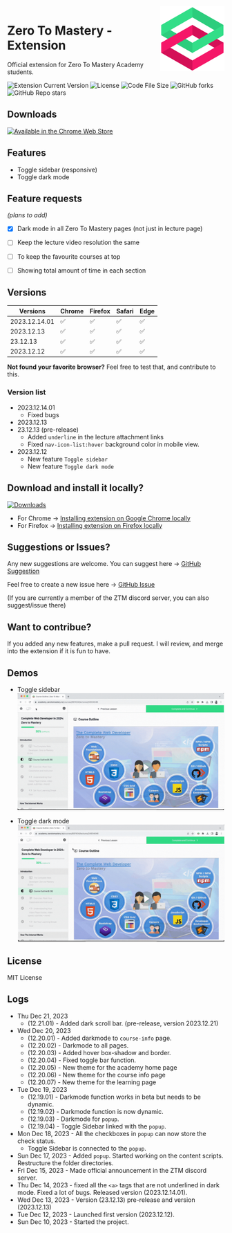 <img align="right" width="150" height="150" src="./utils/assets/ztm-logo.png">

# Zero To Mastery - Extension

Official extension for Zero To Mastery Academy students.

![Extension Current Version](https://img.shields.io/github/manifest-json/v/sithu-khant/ztm-extension)
![License](https://img.shields.io/github/license/sithu-khant/ztm-extension)
![Code File Size](https://img.shields.io/github/languages/code-size/sithu-khant/ztm-extension)
![GitHub forks](https://img.shields.io/github/forks/sithu-khant/ztm-extension)
![GitHub Repo stars](https://img.shields.io/github/stars/sithu-khant/ztm-extension)

## Downloads

<a href="https://chromewebstore.google.com/detail/zero-to-mastery/hbcijdniocfclnfmjldkhjdepijfoeim" target="_blank">
<img src="https://storage.googleapis.com/web-dev-uploads/image/WlD8wC6g8khYWPJUsQceQkhXSlv1/iNEddTyWiMfLSwFD6qGq.png" alt='Available in the Chrome Web Store'>
</a>


## Features

* Toggle sidebar (responsive)
* Toggle dark mode


## Feature requests
*(plans to add)*

* [x] Dark mode in all Zero To Mastery pages (not just in lecture page)
* [ ] Keep the lecture video resolution the same
* [ ] To keep the favourite courses at top
* [ ] Showing total amount of time in each section


## Versions

| Versions  | Chrome | Firefox | Safari | Edge |
|-----------|--------|---------|--------|------|
| 2023.12.14.01 | ✅      | ✅       | ✅   | ✅    |
| 2023.12.13 | ✅      | ✅       | ✅   | ✅    |
| 23.12.13 | ✅      | ✅       | ✅    | ✅    |
| 2023.12.12 | ✅      | ✅       | ✅    | ✅    |

**Not found your favorite browser?** Feel free to test that, and contribute to this.

### Version list

* 2023.12.14.01
	* Fixed bugs
* 2023.12.13
* 23.12.13 (pre-release)
	* Added `underline` in the lecture attachment links
	* Fixed `nav-icon-list:hover` background color in mobile view.
* 2023.12.12
	* New feature `Toggle sidebar`
	* New feature `Toggle dark mode`


## Download and install it locally?

[![Downloads](https://img.shields.io/github/downloads/sithu-khant/ztm-extension/total.svg)]()

* For Chrome -> [Installing extension on Google Chrome locally](./docs/install-on-chrome.md)
* For Firefox -> [Installing extension on Firefox locally](./docs/install-on-firefox.md)


## Suggestions or Issues?

Any new suggestions are welcome. You can suggest here -> [GitHub Suggestion](https://github.com/sithu-khant/ztm-extension/issues)

Feel free to create a new issue here -> [GitHub Issue](https://github.com/sithu-khant/ztm-extension/issues)

(If you are currently a member of the ZTM discord server, you can also suggest/issue there)

## Want to contribue?

If you added any new features, make a pull request. I will review, and merge into the extension if it is fun to have.


## Demos

* Toggle sidebar
![](utils/assets/demo-gifs/sidebar-demo.gif)

* Toggle dark mode
![](utils/assets/demo-gifs/darkmode-demo.gif)


## License

MIT License


## Logs

* Thu Dec 21, 2023
	* (12.21.01) - Added dark scroll bar. (pre-release, version 2023.12.21)
* Wed Dec 20, 2023 
	* (12.20.01) - Added darkmode to `course-info` page.
	* (12.20.02) - Darkmode to all pages.
	* (12.20.03) - Added hover box-shadow and border. 
	* (12.20.04) - Fixed toggle bar function.
	* (12.20.05) - New theme for the academy home page
	* (12.20.06) - New theme for the course info page
	* (12.20.07) - New theme for the learning page
* Tue Dec 19, 2023 
	* (12.19.01) - Darkmode function works in beta but needs to be dynamic.
	* (12.19.02) - Darkmode function is now dynamic.
	* (12.19.03) - Darkmode for `popup`.
	* (12.19.04) - Toggle Sidebar linked with the `popup`.
* Mon Dec 18, 2023 - All the checkboxes in `popup` can now store the check status. 
	* Toggle Sidebar is connected to the `popup`.
* Sun Dec 17, 2023 - Added `popup`. Started working on the content scripts. Restructure the folder directories.
* Fri Dec 15, 2023 - Made official announcement in the ZTM discord server.
* Thu Dec 14, 2023 - fixed all the `<a>` tags that are not underlined in dark mode. Fixed a lot of bugs. Released version (2023.12.14.01).
* Wed Dec 13, 2023 - Version (23.12.13) pre-release and version (2023.12.13)
* Tue Dec 12, 2023 - Launched first version (2023.12.12).
* Sun Dec 10, 2023 - Started the project.
